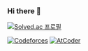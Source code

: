 ### Hi there 👋

[![Solved.ac
프로필](http://mazassumnida.wtf/api/v2/generate_badge?boj=dbrua1222)](https://solved.ac/dbrua1222)

[![Codeforces](https://badges.joonhyung.xyz/codeforces/RyuZU.svg)](https://codeforces.com/profile/RyuZU)   [![AtCoder](https://badges.joonhyung.xyz/atcoder/RyuZU_.svg)](https://atcoder.jp/users/RyuZU_)
